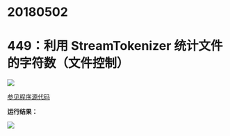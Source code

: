 # 20180502

# 449：利用 StreamTokenizer 统计文件的字符数（文件控制）

<img src="http://image.renkaigis.com/keepcoding/2018050201.png">

<a href="https://github.com/renkaigis/KeepCoding/tree/master/2018/05/02" target="_blank">参见程序源代码</a>

**运行结果：**

<img src="http://image.renkaigis.com/keepcoding/2018050202.png">